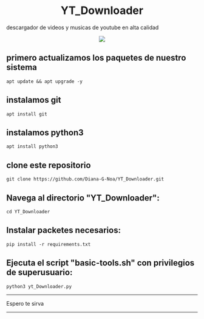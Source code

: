 <h1 align="center">YT_Downloader</h1>
<p>descargador de videos y musicas de youtube en alta calidad</p>
<p align="center"><img src="https://www.webdevelopersnotes.com/wp-content/uploads/create-a-simple-home-page.png"/></p> 

## primero actualizamos los paquetes de nuestro sistema
    apt update && apt upgrade -y

## instalamos git
    apt install git
    
## instalamos python3
    apt install python3

## clone este repositorio
    git clone https://github.com/Diana-G-Noa/YT_Downloader.git

## Navega al directorio "YT_Downloader":
    cd YT_Downloader
    
## Instalar packetes necesarios:
    pip install -r requirements.txt

## Ejecuta el script "basic-tools.sh" con privilegios de superusuario:
    python3 yt_Downloader.py
---

Espero te sirva

---

